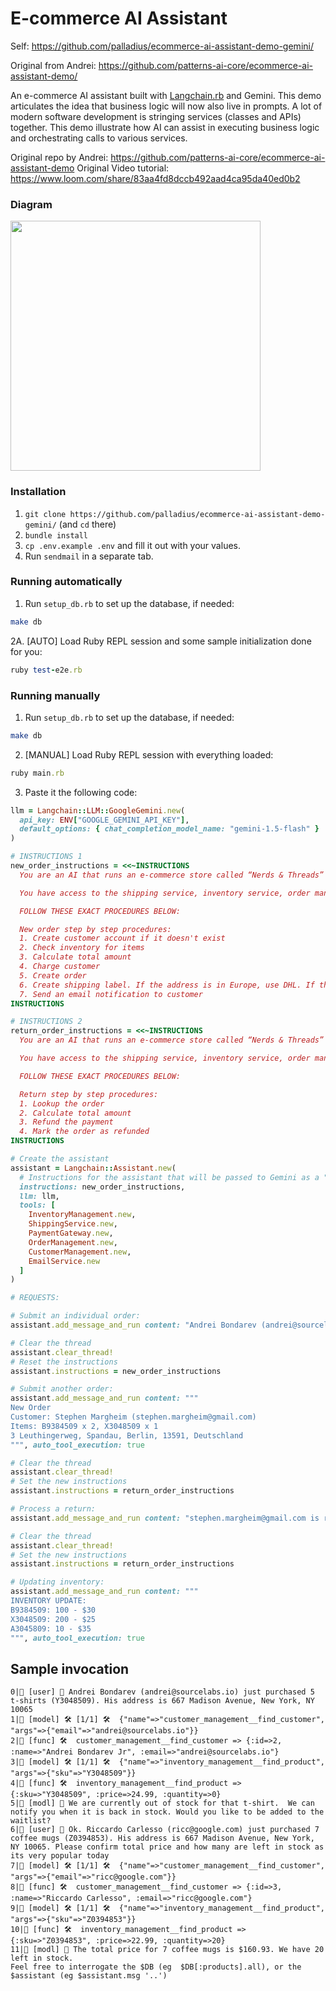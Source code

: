# E-commerce AI Assistant

Self: https://github.com/palladius/ecommerce-ai-assistant-demo-gemini/

Original from Andrei: https://github.com/patterns-ai-core/ecommerce-ai-assistant-demo/

An e-commerce AI assistant built with [Langchain.rb](https://github.com/andreibondarev/langchainrb) and Gemini. This demo articulates the idea that business logic will now also live in prompts. A lot of modern software development is stringing services (classes and APIs) together. This demo illustrate how AI can assist in executing business logic and orchestrating calls to various services.

Original repo by Andrei: https://github.com/patterns-ai-core/ecommerce-ai-assistant-demo
Original Video tutorial: https://www.loom.com/share/83aa4fd8dccb492aad4ca95da40ed0b2

### Diagram
<img src="https://github.com/patterns-ai-core/ecommerce-ai-assistant-demo/assets/541665/e17032a5-336d-44e7-b070-3695e69003f6" height="400" />

### Installation
1. `git clone https://github.com/palladius/ecommerce-ai-assistant-demo-gemini/` (and `cd` there)
2. `bundle install`
3. `cp .env.example .env` and fill it out with your values.
4. Run `sendmail` in a separate tab.

### Running automatically

1. Run `setup_db.rb` to set up the database, if needed:
```bash
make db
```

2A. [AUTO] Load Ruby REPL session and some sample initialization done for you:
```ruby
ruby test-e2e.rb
```

### Running manually

1. Run `setup_db.rb` to set up the database, if needed:
```bash
make db
```


2. [MANUAL] Load Ruby REPL session with everything loaded:
```ruby
ruby main.rb
```

3. Paste it the following code:
```ruby
llm = Langchain::LLM::GoogleGemini.new(
  api_key: ENV["GOOGLE_GEMINI_API_KEY"],
  default_options: { chat_completion_model_name: "gemini-1.5-flash" }
)

# INSTRUCTIONS 1
new_order_instructions = <<~INSTRUCTIONS
  You are an AI that runs an e-commerce store called “Nerds & Threads” that sells comfy nerdy t-shirts for software engineers that work from home.

  You have access to the shipping service, inventory service, order management, payment gateway, email service and customer management systems. You are responsible for processing orders.

  FOLLOW THESE EXACT PROCEDURES BELOW:

  New order step by step procedures:
  1. Create customer account if it doesn't exist
  2. Check inventory for items
  3. Calculate total amount
  4. Charge customer
  5. Create order
  6. Create shipping label. If the address is in Europe, use DHL. If the address is in US, use FedEx.
  7. Send an email notification to customer
INSTRUCTIONS

# INSTRUCTIONS 2
return_order_instructions = <<~INSTRUCTIONS
  You are an AI that runs an e-commerce store called “Nerds & Threads” that sells comfy nerdy t-shirts for software engineers that work from home.

  You have access to the shipping service, inventory service, order management, payment gateway, email service and customer management systems. You are responsible for handling returns.

  FOLLOW THESE EXACT PROCEDURES BELOW:

  Return step by step procedures:
  1. Lookup the order
  2. Calculate total amount
  3. Refund the payment
  4. Mark the order as refunded
INSTRUCTIONS

# Create the assistant
assistant = Langchain::Assistant.new(
  # Instructions for the assistant that will be passed to Gemini as a "system" message
  instructions: new_order_instructions,
  llm: llm,
  tools: [
    InventoryManagement.new,
    ShippingService.new,
    PaymentGateway.new,
    OrderManagement.new,
    CustomerManagement.new,
    EmailService.new
  ]
)

# REQUESTS:

# Submit an individual order:
assistant.add_message_and_run content: "Andrei Bondarev (andrei@sourcelabs.io) just purchased 5 t-shirts (Y3048509). His address is 667 Madison Avenue, New York, NY 10065", auto_tool_execution: true

# Clear the thread
assistant.clear_thread!
# Reset the instructions
assistant.instructions = new_order_instructions

# Submit another order:
assistant.add_message_and_run content: """
New Order
Customer: Stephen Margheim (stephen.margheim@gmail.com)
Items: B9384509 x 2, X3048509 x 1
3 Leuthingerweg, Spandau, Berlin, 13591, Deutschland
""", auto_tool_execution: true

# Clear the thread
assistant.clear_thread!
# Set the new instructions
assistant.instructions = return_order_instructions

# Process a return:
assistant.add_message_and_run content: "stephen.margheim@gmail.com is returning order ID: 2", auto_tool_execution: true

# Clear the thread
assistant.clear_thread!
# Set the new instructions
assistant.instructions = return_order_instructions

# Updating inventory:
assistant.add_message_and_run content: """
INVENTORY UPDATE:
B9384509: 100 - $30
X3048509: 200 - $25
A3045809: 10 - $35
""", auto_tool_execution: true
```

## Sample invocation

```
0|🧑 [user] 💬 Andrei Bondarev (andrei@sourcelabs.io) just purchased 5 t-shirts (Y3048509). His address is 667 Madison Avenue, New York, NY 10065
1|🤖 [model] 🛠️ [1/1] 🛠️  {"name"=>"customer_management__find_customer", "args"=>{"email"=>"andrei@sourcelabs.io"}}
2|🔢 [func] 🛠️  customer_management__find_customer => {:id=>2, :name=>"Andrei Bondarev Jr", :email=>"andrei@sourcelabs.io"}
3|🤖 [model] 🛠️ [1/1] 🛠️  {"name"=>"inventory_management__find_product", "args"=>{"sku"=>"Y3048509"}}
4|🔢 [func] 🛠️  inventory_management__find_product => {:sku=>"Y3048509", :price=>24.99, :quantity=>0}
5|🤖 [modl] 💬 We are currently out of stock for that t-shirt.  We can notify you when it is back in stock. Would you like to be added to the waitlist?
6|🧑 [user] 💬 Ok. Riccardo Carlesso (ricc@google.com) just purchased 7 coffee mugs (Z0394853). His address is 667 Madison Avenue, New York, NY 10065. Please confirm total price and how many are left in stock as its very popular today
7|🤖 [model] 🛠️ [1/1] 🛠️  {"name"=>"customer_management__find_customer", "args"=>{"email"=>"ricc@google.com"}}
8|🔢 [func] 🛠️  customer_management__find_customer => {:id=>3, :name=>"Riccardo Carlesso", :email=>"ricc@google.com"}
9|🤖 [model] 🛠️ [1/1] 🛠️  {"name"=>"inventory_management__find_product", "args"=>{"sku"=>"Z0394853"}}
10|🔢 [func] 🛠️  inventory_management__find_product => {:sku=>"Z0394853", :price=>22.99, :quantity=>20}
11|🤖 [modl] 💬 The total price for 7 coffee mugs is $160.93. We have 20 left in stock.
Feel free to interrogate the $DB (eg  $DB[:products].all), or the $assistant (eg $assistant.msg '..')
```
